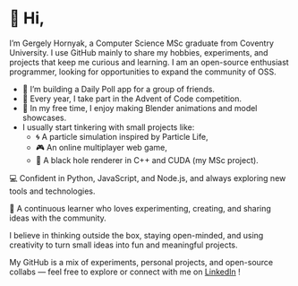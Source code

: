 # 👋 Hi, 

I’m Gergely Hornyak, a Computer Science MSc graduate from Coventry University. I use GitHub mainly to share my hobbies, experiments, and projects that keep me curious and learning. I am an open-source enthusiast programmer, looking for opportunities to expand the community of OSS.

- 🚀 I’m building a Daily Poll app for a group of friends.
- 🎄 Every year, I take part in the Advent of Code competition.
- 🎨 In my free time, I enjoy making Blender animations and model showcases.
- I usually start tinkering with small projects like:
  - 🌀 A particle simulation inspired by Particle Life,
  - 🎮 An online multiplayer web game,
  - 🌌 A black hole renderer in C++ and CUDA (my MSc project).

💻 Confident in Python, JavaScript, and Node.js, and always exploring new tools and technologies.

🌱 A continuous learner who loves experimenting, creating, and sharing ideas with the community.

I believe in thinking outside the box, staying open-minded, and using creativity to turn small ideas into fun and meaningful projects. 

My GitHub is a mix of experiments, personal projects, and open-source collabs — feel free to explore or connect with me on [LinkedIn](https://www.linkedin.com/in/j-gergely-hornyak) !
